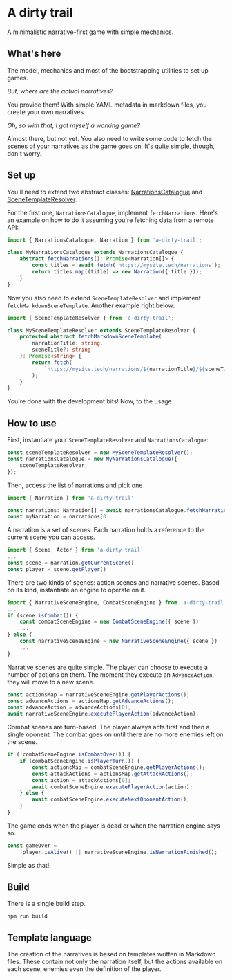 # A dirty trail

A minimalistic narrative-first game with simple mechanics.

## What's here

The model, mechanics and most of the bootstrapping utilities to set up games.

_But, where are the actual narratives?_

You provide them! With simple YAML metadata in markdown files, you create your own narratives.

_Oh, so with that, I got myself a working game?_

Almost there, but not yet. You also need to write some code to fetch the scenes of your narratives as the game goes on. It's quite simple, though, don't worry.

## Set up

You'll need to extend two abstract classes: [NarrationsCatalogue](src/narrations/NarrationsCatalogue) and [SceneTemplateResolver](src/templateSystem/SceneTemplateResolver).

For the first one, `NarrationsCatalogue`, implement `fetchNarrations`. Here's an example on how to do it assuming you're fetching data from a remote API:

```ts
import { NarrationsCatalogue, Narration } from 'a-dirty-trail';

class MyNarrationsCatalogue extends NarrationsCatalogue {
    abstract fetchNarrations(): Promise<Narration[]> {
        const titles = await fetch('https://mysite.tech/narrations');
        return titles.map((title) => new Narration({ title }));
    }
}
```

Now you also need to extend `SceneTemplateResolver` and implement `fetchMarkdownSceneTemplate`. Another example right below:

```ts
import { SceneTemplateResolver } from 'a-dirty-trail';

class MySceneTemplateResolver extends SceneTemplateResolver {
    protected abstract fetchMarkdownSceneTemplate(
        narrationTitle: string,
        sceneTitle?: string
    ): Promise<string> {
        return fetch(
            `https://mysite.tech/narrations/${narrationTitle}/${sceneTitle}.md`
        );
    }
}
```

You're done with the development bits! Now, to the usage.

## How to use

First, instantiate your `SceneTemplateResolver` and `NarrationsCatalogue`:

```ts
const sceneTemplateResolver = new MySceneTemplateResolver();
const narrationsCatalogue = new MyNarrationsCatalogue({
    sceneTemplateResolver,
});
```

Then, access the list of narrations and pick one

```ts
import { Narration } from 'a-dirty-trail'

const narrations: Narration[] = await narrationsCatalogue.fetchNarrations()
const myNarration = narrations[0
```

A narration is a set of scenes. Each narration holds a reference to the current scene you can access.

```ts
import { Scene, Actor } from 'a-dirty-trail'
...
const scene = narration.getCurrentScene()
const player = scene.getPlayer()
```

There are two kinds of scenes: action scenes and narrative scenes. Based on its kind, instantiate an engine to operate on it.

```ts
import { NarrativeSceneEngine, CombatSceneEngine } from 'a-dirty-trail'
...
if (scene.isCombat()) {
    const combatSceneEngine = new CombatSceneEngine({ scene })
    ...
} else {
    const narrativeSceneEngine = new NarrativeSceneEngine({ scene })
    ...
}
```

Narrative scenes are quite simple. The player can choose to execute a number of actions on them. The moment they execute an `AdvanceAction`, they will move to a new scene.

```ts
const actionsMap = narrativeSceneEngine.getPlayerActions();
const advanceActions = actionsMap.getAdvanceActions();
const advanceAction = advanceActions[0];
await narrativeSceneEngine.executePlayerAction(advanceAction);
```

Combat scenes are turn-based. The player always acts first and then a single oponent. The combat goes on until there are no more enemies left on the scene.

```ts
if (!combatSceneEngine.isCombatOver()) {
    if (combatSceneEngine.isPlayerTurn()) {
        const actionsMap = combatSceneEngine.getPlayerActions();
        const attackActions = actionsMap.getAttackActions();
        const action = attackActions[0];
        await combatSceneEngine.executePlayerAction(action);
    } else {
        await combatSceneEngine.executeNextOponentAction();
    }
}
```

The game ends when the player is dead or when the narration engine says so.

```ts
const gameOver =
    !player.isAlive() || narrativeSceneEngine.isNarrationFinished();
```

Simple as that!

## Build

There is a single build step.

```
npm run build
```

## Template language

The creation of the narratives is based on templates written in Markdown files. These contain not only the narration itself, but the actions available on each scene, enemies even the definition of the player.
